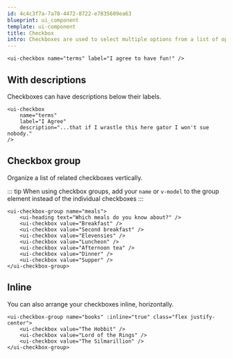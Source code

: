 ```yaml
---
id: 4c4c3f7a-7a78-4472-8722-e7835609ea63
blueprint: ui_component
template: ui-component
title: Checkbox
intro: Checkboxes are used to select multiple options from a list of options.
---
```


```component
<ui-checkbox name="terms" label="I agree to have fun!" />
```

## With descriptions

Checkboxes can have descriptions below their labels.

```component
<ui-checkbox
    name="terms"
    label="I Agree"
    description="...that if I wrastle this here gator I won't sue nobody."
/>
```

## Checkbox group

Organize a list of related checkboxes vertically.

::: tip
When using checkbox groups, add your `name` or `v-model` to the group element instead of the individual checkboxes
:::

```component
<ui-checkbox-group name="meals">
    <ui-heading text="Which meals do you know about?" />
    <ui-checkbox value="Breakfast" />
    <ui-checkbox value="Second breakfast" />
    <ui-checkbox value="Elevensies" />
    <ui-checkbox value="Luncheon" />
    <ui-checkbox value="Afternoon tea" />
    <ui-checkbox value="Dinner" />
    <ui-checkbox value="Supper" />
</ui-checkbox-group>
```

## Inline

You can also arrange your checkboxes inline, horizontally.

```component
<ui-checkbox-group name="books" :inline="true" class="flex justify-center">
    <ui-checkbox value="The Hobbit" />
    <ui-checkbox value="Lord of the Rings" />
    <ui-checkbox value="The Silmarillion" />
</ui-checkbox-group>
```
